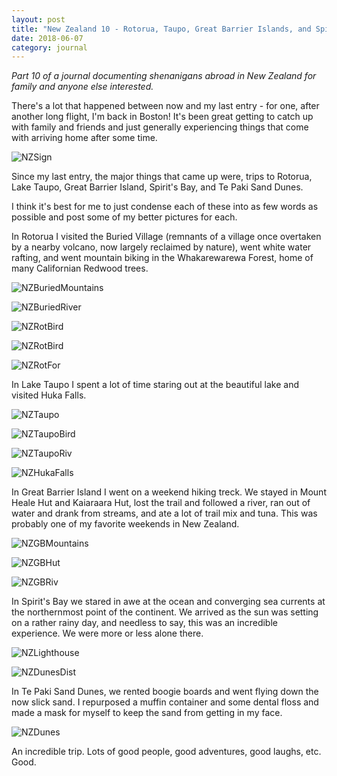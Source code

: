 ```yaml
---
layout: post
title: "New Zealand 10 - Rotorua, Taupo, Great Barrier Islands, and Spirit's Bay"
date: 2018-06-07
category: journal
---
```


<link rel="stylesheet" type="text/css"  href="/keiths-site/css/main.css">

*Part 10 of a journal documenting shenanigans abroad in New Zealand for family and anyone else interested.*

There's a lot that happened between now and my last entry - for one, after another long flight, I'm back in Boston! It's been great getting to catch up with family and friends and just generally experiencing things that come with arriving home after some time.

![NZSign](/keiths-site/image_dir/NZSign.jpg)

Since my last entry, the major things that came up were, trips to Rotorua, Lake Taupo, Great Barrier Island, Spirit's Bay, and Te Paki Sand Dunes.

I think it's best for me to just condense each of these into as few words as possible and post some of my better pictures for each.

In Rotorua I visited the Buried Village (remnants of a village once overtaken by a nearby volcano, now largely reclaimed by nature), went white water rafting, and went mountain biking in the Whakarewarewa Forest, home of many Californian Redwood trees.

![NZBuriedMountains](/keiths-site/image_dir/NZBuriedMountains.jpg)

![NZBuriedRiver](/keiths-site/image_dir/NZBuriedRiver.jpg)

![NZRotBird](/keiths-site/image_dir/NZRotBird.jpg)

![NZRotBird](/keiths-site/image_dir/NZRotHot.jpg)

![NZRotFor](/keiths-site/image_dir/NZRotFor.jpg)

In Lake Taupo I spent a lot of time staring out at the beautiful lake and visited Huka Falls.

![NZTaupo](/keiths-site/image_dir/NZTaupo.jpg)

![NZTaupoBird](/keiths-site/image_dir/NZTaupoBird.jpg)

![NZTaupoRiv](/keiths-site/image_dir/NZTaupoRiv.jpg)

![NZHukaFalls](/keiths-site/image_dir/NZHukaFalls.jpg)

In Great Barrier Island I went on a weekend hiking treck. We stayed in Mount Heale Hut and Kaiaraara Hut, lost the trail and followed a river, ran out of water and drank from streams, and ate a lot of trail mix and tuna. This was probably one of my favorite weekends in New Zealand.

![NZGBMountains](/keiths-site/image_dir/NZGBMountains.jpg)

![NZGBHut](/keiths-site/image_dir/NZGBHut.jpg)

![NZGBRiv](/keiths-site/image_dir/NZGBRiv.jpg)

In Spirit's Bay we stared in awe at the ocean and converging sea currents at the northernmost point of the continent. We arrived as the sun was setting on a rather rainy day, and needless to say, this was an incredible experience. We were more or less alone there.

![NZLighthouse](/keiths-site/image_dir/NZLighthouse.jpg)

![NZDunesDist](/keiths-site/image_dir/NZDunesDist.jpg)

In Te Paki Sand Dunes, we rented boogie boards and went flying down the now slick sand. I repurposed a muffin container and some dental floss and made a mask for myself to keep the sand from getting in my face.

![NZDunes](/keiths-site/image_dir/NZDunes.jpg)

An incredible trip. Lots of good people, good adventures, good laughs, etc. Good.